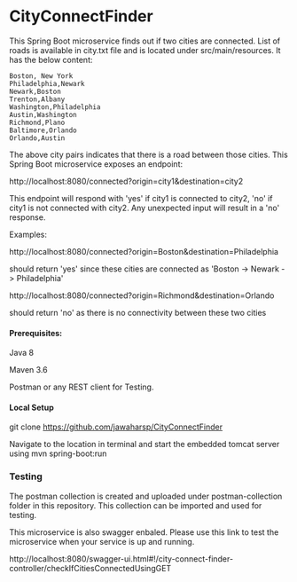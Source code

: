 # CityConnectFinder
This Spring Boot microservice finds out if two cities are connected. List of roads is available in city.txt file and is located under src/main/resources. It has the below content:
   
   
    Boston, New York
    Philadelphia,Newark
    Newark,Boston
    Trenton,Albany
    Washington,Philadelphia
    Austin,Washington
    Richmond,Plano
    Baltimore,Orlando
    Orlando,Austin
    
 The above city pairs indicates that there is a road between those cities. This Spring Boot microservice exposes an endpoint:
   
   http://localhost:8080/connected?origin=city1&destination=city2
   
  This endpoint will respond with 'yes' if city1 is connected to city2, 'no' if city1 is not connected with city2. Any unexpected input will result in a 'no' response.
  
  Examples:
  
  http://localhost:8080/connected?origin=Boston&destination=Philadelphia
  
  should return 'yes' since these cities are connected as 'Boston -> Newark -> Philadelphia'
  
  http://localhost:8080/connected?origin=Richmond&destination=Orlando
  
  should return 'no' as there is no connectivity between these two cities

#### Prerequisites:
  Java 8 
  
  Maven 3.6
  
  Postman or any REST client for Testing.
    
#### Local Setup

   git clone https://github.com/jawaharsp/CityConnectFinder
   
   Navigate to the location in terminal and start the embedded tomcat server using mvn spring-boot:run

### Testing

   The postman collection is created and uploaded under postman-collection folder in this repository. This collection can be imported and used for testing.

   This microservice is also swagger enbaled. Please use this link to test the microservice when your service is up and running.
   
   http://localhost:8080/swagger-ui.html#!/city-connect-finder-controller/checkIfCitiesConnectedUsingGET



